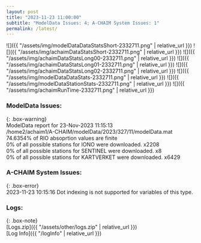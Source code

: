 ```yaml
---
layout: post
title: "2023-11-23 11:00:00"
subtitle: "ModelData Issues: 4; A-CHAIM System Issues: 1"
permalink: /latest/
---
```


![]({{ "/assets/img/modelDataDataStatsShort-2332711.png" | relative_url }})
![]({{ "/assets/img/achaimDataStatsShort-2332711.png" | relative_url }})
![]({{ "/assets/img/achaimDataStatsLong00-2332711.png" | relative_url }})
![]({{ "/assets/img/achaimDataStatsLong01-2332711.png" | relative_url }})
![]({{ "/assets/img/achaimDataStatsLong02-2332711.png" | relative_url }})
![]({{ "/assets/img/modelDataDataStats-2332711.png" | relative_url }})
![]({{ "/assets/img/modelDataStationStats-2332711.png" | relative_url }})
![]({{ "/assets/img/achaimRunTime-2332711.png" | relative_url }})


### ModelData Issues:  
  
{: .box-warning}  
 ModelData report for 23-Nov-2023 11:15:13   
 /home2/achaim1/A-CHAIM/modelData/2023/327/11/modelData.mat   
 74.6354% of RIO absoprtion values are finite   
 0% of all possible stations for IONO were downloaded. x2208   
 0% of all possible stations for SENTINEL were downloaded. x8   
 0% of all possible stations for KARTVERKET were downloaded. x6429   
  
### A-CHAIM System Issues:  
  
{: .box-error}  
2023-11-23 10:15:16 Dot indexing is not supported for variables of this type.  

### Logs:  
  
{: .box-note}  
[Logs.zip]({{ "/assets/other/logs.zip" | relative_url }})  
[Log Info]({{ "/logInfo" | relative_url }})  
